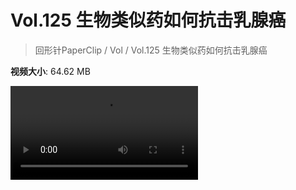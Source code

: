 # Vol.125 生物类似药如何抗击乳腺癌

> 回形针PaperClip / Vol / Vol.125 生物类似药如何抗击乳腺癌

**视频大小**: 64.62 MB

<div class="video"><video src="https://file.hsyhx.top/video/PaperClip/Vol/125.mp4" controls preload>🤔 您的浏览器不支持 video 标签</video></div>